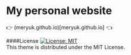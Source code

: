# My personal website
:point_right: (meryuk.github.io)[meryuk.github.io] :point_left:

####License
[![License: MIT](https://img.shields.io/badge/License-MIT-yellow.svg)](https://opensource.org/licenses/MIT)  
This theme is distributed under the MIT License.
